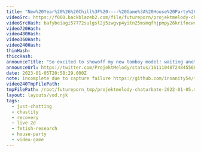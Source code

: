 ```yaml
---
title: "New%20Year%20%26%20Chill%3F%20----%20Game%3A%20House%20Party%20-%20Lovense%20Inactive"
videoSrc: https://f000.backblazeb2.com/file/futureporn/projektmelody-chaturbate-2022-01-05.mp4
videoSrcHash: bafybeiagi57772sulgsl2j5zwgvp4yitn25msmqfhjpmpy26krifocwdbi?filename=projektmelody-chaturbate-20230105T205829Z-source.mp4
video720Hash: 
video480Hash: 
video360Hash: 
video240Hash: 
thinHash: 
thiccHash: 
announceTitle: "So excited to showoff my new tomboy model! waiting another week, then we can celebrate 2nd xmas & my more-or-less return to normalcy. XD"
announceUrl: https://twitter.com/ProjektMelody/status/1611104872484556805
date: 2023-01-05T20:58:29.000Z
note: incomplete due to capture failure https://github.com/insanity54/futureporn/issues/94
video240TmpFilePath: 
tmpFilePath: /root/futureporn_tmp/projektmelody-chaturbate-2022-01-05.mp4
layout: layouts/vod.njk
tags:
  - just-chatting
  - chastity
  - recovery
  - live-2d
  - fetish-research
  - house-party
  - video-game
---
```

